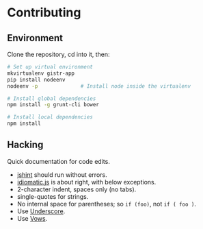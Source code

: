 Contributing
============

Environment
-----------

Clone the repository, cd into it, then:

```sh
# Set up virtual environment
mkvirtualenv gistr-app
pip install nodeenv
nodeenv -p              # Install node inside the virtualenv

# Install global dependencies
npm install -g grunt-cli bower

# Install local dependencies
npm install
```

Hacking
-------

Quick documentation for code edits.

* [jshint](http://www.jshint.com/) should run without errors.
* [idiomatic.js](https://github.com/rwldrn/idiomatic.js) is about right, with below exceptions.
* 2-character indent, spaces only (no tabs).
* single-quotes for strings.
* No internal space for parentheses; so `if (foo)`, not `if ( foo )`.
* Use [Underscore](http://underscorejs.org/).
* Use [Vows](http://vowsjs.org/).

